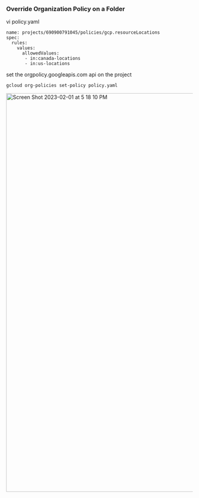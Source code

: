 ### Override Organization Policy on a Folder
vi policy.yaml

```
name: projects/690900791045/policies/gcp.resourceLocations
spec:
  rules:
    values:
      allowedValues:
       - in:canada-locations
       - in:us-locations    
```

set the orgpolicy.googleapis.com api on the project

```
gcloud org-policies set-policy policy.yaml
```
<img width="1077" alt="Screen Shot 2023-02-01 at 5 18 10 PM" src="https://user-images.githubusercontent.com/94715080/216176367-21967900-a564-4a0c-9e56-7419c5903d4e.png">

